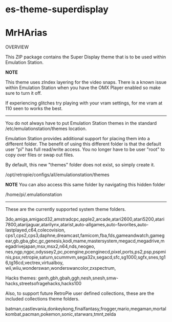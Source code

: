 # es-theme-superdisplay
# MrHArias
OVERVIEW

This ZIP package contains the Super Display theme that is to be used within Emulation Station.

**NOTE**

This theme uses zIndex layering for the video snaps. There is a known issue within Emulation Station when you have the OMX Player enabled so make sure to turn it off.

If experiencing glitches try playing with your vram settings, for me vram at 110 seen to works the best.

---------------------------------------------------------


You do not always have to put Emulation Station themes in the standard /etc/emulationstation/themes location.

Emulation Station provides additional support for placing them into a different folder.  The benefit of using this
different folder is that the default user "pi" has full read/write access.  You no longer have to be user "root" to
copy over files or swap out files.  

By default, this new "themes" folder does not exist, so simply create it.

/opt/retropie/configs/all/emulationstation/themes

**NOTE**
You can also access this same folder by navigating this hidden folder
   
/home/pi/.emulationstation

--------------------------------------------------

These are the currently supported system theme folders.

3do,amiga,amigacd32,amstradcpc,apple2,arcade,atari2600,atari5200,atari7800,atarijaguar,atarilynx,atarist,auto-allgames,auto-favorites,auto-lastplayed,c64,colecovision,
cps1,cps2,cps3,daphne,dreamcast,famicom,fba,fds,gameandwatch,gamegear,gb,gba,gbc,gc,genesis,kodi,mame,mastersystem,megacd,megadrive,megadrivejapan,msx,msx2,n64,nds,neogeo,
nes,ngp,ngpc,odyssey2,pc,pcengine,pcenginecd,pixel,ports,ps2,psp,pspminis,psx,retropie,saturn,scummvm,sega32x,segacd,sfc,sg1000,sgfx,snes,tg16,tg16cd,vectrex,virtualboy,
wii,wiiu,wonderswan,wonderswancolor,zxspectrum,

Hacks themes: genh,gbh,gbah,ggh,nesh,snesh,smw-hacks,streetsofragehacks,hacks100

Also, to support future RetroPie user defined collections, these are the included collections theme folders.

batman,castlevania,donkeykong,finalfantasy,frogger,mario,megaman,mortalkombat,pacman,pokemon,sonic,starwars,tmnt,zelda
